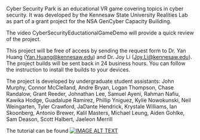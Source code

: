 Cyber Security Park is an educational VR game covering topics in cyber security. It was developed by the Kennesaw State University Realities Lab as part of a grant project for the NSA GenCyber Capacity Builiding. 

The video CyberSecurityEductationalGameDemo will provide a quick review of the project.

This project will be free of access by sending the request form to Dr. Yan Huang (Yan.Huang@kennesaw.edu) and Dr. Joy Li (Joy.Li@kennesaw.edu). The project builds will be sent back in 24 business hours. You can follow the instruction to install the builds to your devices.

The project is developed by undergraduate student assistants:
John Murphy, Connor McClelland, Andre Bryan, Logan Thompson, Chase Randalow, Grant Reeder, Johnathan Lee, Samuel Ayeni, Rahman Nafiu, Kawika Hodge, Guadalupe Ramirez, Phillip Yniguez, Kylie Nowokunski, Neil Weingarten, Tyler Crawford, JaDante Hendrick, Krystale Williams, Ian Skoonberg, Antonio Brewer, Kalil Masters, Michael Leung, Aiden Gohlke, Sam Deason, Scott Halbert, Jaeleon Merrill

The tutorial can be found
[![IMAGE ALT TEXT](http://img.youtube.com/vi/YOUTUBE_VIDEO_ID_HERE/0.jpg)](http://www.youtube.com/watch?v=DObUimxGHMI "Cyber Security Park Tutorial")

 
